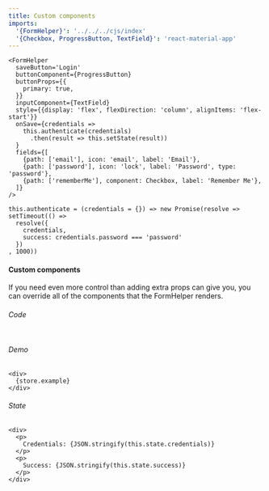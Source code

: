 ```yaml
---
title: Custom components
imports:
  '{FormHelper}': '../../../cjs/index'
  '{Checkbox, ProgressButton, TextField}': 'react-material-app'
---
```


```store example
<FormHelper
  saveButton='Login'
  buttonComponent={ProgressButton}
  buttonProps={{
    primary: true,
  }}
  inputComponent={TextField}
  style={{display: 'flex', flexDirection: 'column', alignItems: 'flex-start'}}
  onSave={credentials =>
    this.authenticate(credentials)
      .then(result => this.setState(result))
  }
  fields={[
    {path: ['email'], icon: 'email', label: 'Email'},
    {path: ['password'], icon: 'lock', label: 'Password', type: 'password'},
    {path: ['rememberMe'], component: Checkbox, label: 'Remember Me'},
  ]}
/>
```

```store
this.authenticate = (credentials = {}) => new Promise(resolve => setTimeout(() =>
  resolve({
    credentials,
    success: credentials.password === 'password'
  })
, 1000))
```

#### Custom components

If you need even more control than adding extra props can give you, you
can override all of the components that the FormHelper renders.

###### Code

```stored example jsx

```

###### Demo

```render
<div>
  {store.example}
</div>
```

###### State

```render
<div>
  <p>
    Credentials: {JSON.stringify(this.state.credentials)}
  </p>
  <p>
    Success: {JSON.stringify(this.state.success)}
  </p>
</div>
```
